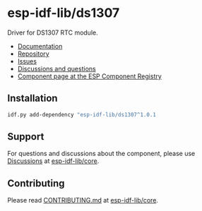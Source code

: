 # esp-idf-lib/ds1307

Driver for DS1307 RTC module.

* [Documentation](https://esp-idf-lib.github.io/ds1307/)
* [Repository](https://github.com/esp-idf-lib/ds1307)
* [Issues](https://github.com/esp-idf-lib/ds1307/issues)
* [Discussions and questions](https://github.com/esp-idf-lib/core/discussions)
* [Component page at the ESP Component Registry](https://components.espressif.com/components/esp-idf-lib/ds1307)

## Installation

```sh
idf.py add-dependency "esp-idf-lib/ds1307^1.0.1
```

## Support

For questions and discussions about the component, please use
[Discussions](https://github.com/esp-idf-lib/core/discussions)
at [esp-idf-lib/core](https://github.com/esp-idf-lib/core).

## Contributing

Please read [CONTRIBUTING.md](https://github.com/esp-idf-lib/core/blob/main/CONTRIBUTING.md)
at [esp-idf-lib/core](https://github.com/esp-idf-lib/core).
